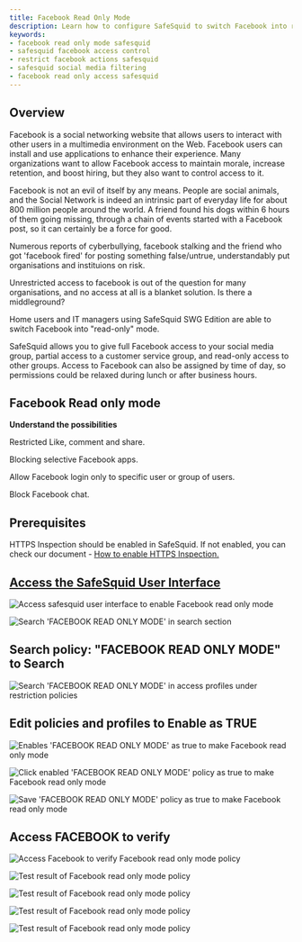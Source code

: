 ```yaml
---
title: Facebook Read Only Mode
description: Learn how to configure SafeSquid to switch Facebook into read-only mode, allowing controlled access while preventing actions like commenting and sharing.
keywords:
- facebook read only mode safesquid
- safesquid facebook access control
- restrict facebook actions safesquid
- safesquid social media filtering
- facebook read only access safesquid
---
```


## Overview

Facebook is a social networking website that allows users to interact with other users in a multimedia environment on the Web. Facebook users can install and use applications to enhance their experience. Many organizations want to allow Facebook access to maintain morale, increase retention, and boost hiring, but they also want to control access to it.

Facebook is not an evil of itself by any means. People are social animals, and the Social Network is indeed an intrinsic part of everyday life for about 800 million people around the world. A friend found his dogs within 6 hours of them going missing, through a chain of events started with a Facebook post, so it can certainly be a force for good.

Numerous reports of cyberbullying, facebook stalking and the friend who got 'facebook fired' for posting something false/untrue, understandably put organisations and instituions on risk.

Unrestricted access to facebook is out of the question for many organisations, and no access at all is a blanket solution. Is there a middleground?

Home users and IT managers using SafeSquid SWG Edition are able to switch Facebook into "read-only" mode.

SafeSquid allows you to give full Facebook access to your social media group, partial access to a customer service group, and read-only access to other groups. Access to Facebook can also be assigned by time of day, so permissions could be relaxed during lunch or after business hours.

## Facebook Read only mode

**Understand the possibilities**

Restricted Like, comment and share.

Blocking selective Facebook apps.

Allow Facebook login only to specific user or group of users.

Block Facebook chat.

## Prerequisites

HTTPS Inspection should be enabled in SafeSquid. If not enabled, you can check our document - [How to enable HTTPS Inspection.](/docs/07-SSL%20Inspection/Setup%20SSL%20Inspection.md)

## [Access the SafeSquid User Interface](/docs/08-SafeSquid%20Interface/Accessing%20the%20SafeSquid%20Interface.md)

![Access safesquid user interface to enable Facebook read only mode](/img/How_To/Facebook_Read_Only_Mode/image1.webp)

![Search 'FACEBOOK READ ONLY MODE' in search section](/img/How_To/Facebook_Read_Only_Mode/image2.webp)

## Search policy: "FACEBOOK READ ONLY MODE" to Search

![Search 'FACEBOOK READ ONLY MODE' in access profiles under restriction policies ](/img/How_To/Facebook_Read_Only_Mode/image3.webp)

## Edit policies and profiles to Enable as TRUE

![Enables 'FACEBOOK READ ONLY MODE' as true to make Facebook read only mode ](/img/How_To/Facebook_Read_Only_Mode/image4.webp)

![Click enabled 'FACEBOOK READ ONLY MODE' policy as true to make Facebook read only mode ](/img/How_To/Facebook_Read_Only_Mode/image5.webp)

![Save 'FACEBOOK READ ONLY MODE' policy as true to make Facebook read only mode ](/img/How_To/Facebook_Read_Only_Mode/image6.webp)

## Access FACEBOOK to verify

![Access Facebook to verify Facebook read only mode policy](/img/How_To/Facebook_Read_Only_Mode/image7.webp)

![Test result of Facebook read only mode policy](/img/How_To/Facebook_Read_Only_Mode/image8.webp)

![Test result of Facebook read only mode policy](/img/How_To/Facebook_Read_Only_Mode/image9.webp)

![Test result of Facebook read only mode policy](/img/How_To/Facebook_Read_Only_Mode/image10.webp)

![Test result of Facebook read only mode policy](/img/How_To/Facebook_Read_Only_Mode/image11.webp)
